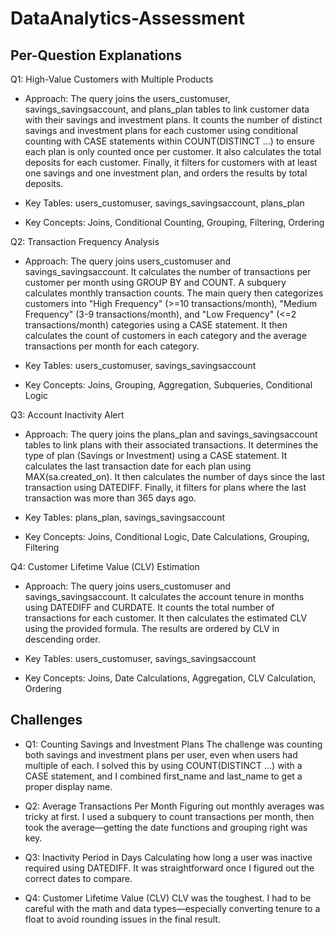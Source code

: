 # DataAnalytics-Assessment

## Per-Question Explanations

Q1: High-Value Customers with Multiple Products

* Approach: The query joins the users_customuser, savings_savingsaccount, and plans_plan tables to link customer data with their savings and investment plans.  It counts the number of distinct savings and investment plans for each customer using conditional counting with CASE statements within COUNT(DISTINCT ...) to ensure each plan is only counted once per customer.  It also calculates the total deposits for each customer.  Finally, it filters for customers with at least one savings and one investment plan, and orders the results by total deposits.

* Key Tables: users_customuser, savings_savingsaccount, plans_plan
* Key Concepts: Joins, Conditional Counting, Grouping, Filtering, Ordering

Q2: Transaction Frequency Analysis

* Approach: The query joins users_customuser and savings_savingsaccount. It calculates the number of transactions per customer per month using GROUP BY and COUNT.  A subquery calculates monthly transaction counts. The main query then categorizes customers into "High Frequency" (>=10 transactions/month), "Medium Frequency" (3-9 transactions/month), and "Low Frequency" (<=2 transactions/month) categories using a CASE statement.  It then calculates the count of customers in each category and the average transactions per month for each category.

* Key Tables: users_customuser, savings_savingsaccount
* Key Concepts: Joins, Grouping, Aggregation, Subqueries, Conditional Logic

Q3: Account Inactivity Alert
* Approach: The query joins the plans_plan and savings_savingsaccount tables to link plans with their associated transactions.  It determines the type of plan (Savings or Investment) using a CASE statement.  It calculates the last transaction date for each plan using MAX(sa.created_on).  It then calculates the number of days since the last transaction using DATEDIFF.  Finally, it filters for plans where the last transaction was more than 365 days ago.

* Key Tables: plans_plan, savings_savingsaccount
* Key Concepts: Joins, Conditional Logic, Date Calculations, Grouping, Filtering

Q4: Customer Lifetime Value (CLV) Estimation
* Approach: The query joins users_customuser and savings_savingsaccount. It calculates the account tenure in months using DATEDIFF and CURDATE.  It counts the total number of transactions for each customer.  It then calculates the estimated CLV using the provided formula.  The results are ordered by CLV in descending order.

* Key Tables: users_customuser, savings_savingsaccount
* Key Concepts: Joins, Date Calculations, Aggregation, CLV Calculation, Ordering

## Challenges

* Q1: Counting Savings and Investment Plans
The challenge was counting both savings and investment plans per user, even when users had multiple of each. I solved this by using COUNT(DISTINCT ...) with a CASE statement, and I combined first_name and last_name to get a proper display name.

* Q2: Average Transactions Per Month
Figuring out monthly averages was tricky at first. I used a subquery to count transactions per month, then took the average—getting the date functions and grouping right was key.

* Q3: Inactivity Period in Days
Calculating how long a user was inactive required using DATEDIFF. It was straightforward once I figured out the correct dates to compare.

* Q4: Customer Lifetime Value (CLV)
CLV was the toughest. I had to be careful with the math and data types—especially converting tenure to a float to avoid rounding issues in the final result.
